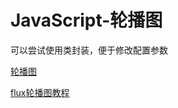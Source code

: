 # JavaScript-轮播图

可以尝试使用类封装，便于修改配置参数

[轮播图](https://blog.csdn.net/qq_65715980/article/details/125646285?ops_request_misc=%257B%2522request%255Fid%2522%253A%2522169303451616800192281540%2522%252C%2522scm%2522%253A%252220140713.130102334..%2522%257D&request_id=169303451616800192281540&biz_id=0&utm_medium=distribute.pc_chrome_plugin_search_result.none-task-blog-2~all~top_positive~default-1-125646285-null-null.nonecase&utm_term=%E8%BD%AE%E6%92%AD%E5%9B%BE&spm=1018.2226.3001.4187)

[flux轮播图教程](https://blog.csdn.net/a2367994141/article/details/79454305?ops_request_misc=%257B%2522request%255Fid%2522%253A%2522169304086316800180680181%2522%252C%2522scm%2522%253A%252220140713.130102334..%2522%257D&request_id=169304086316800180680181&biz_id=0&utm_medium=distribute.pc_search_result.none-task-blog-2~all~baidu_landing_v2~default-1-79454305-null-null.142^v93^control&utm_term=flux%E8%BD%AE%E6%92%AD%E5%9B%BE&spm=1018.2226.3001.4187)

```html

```
